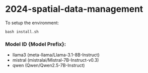 # 2024-spatial-data-management

To setup the environment:
```
bash install.sh
```

### Model ID {Model Prefix}:
- llama3 (meta-llama/Llama-3.1-8B-Instruct)
- mistral (mistralai/Mistral-7B-Instruct-v0.3)
- qwen (Qwen/Qwen2.5-7B-Instruct)
